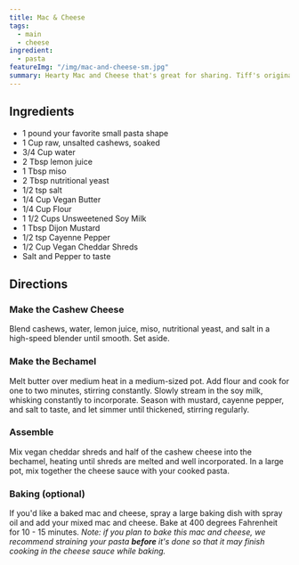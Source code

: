 ```yaml
---
title: Mac & Cheese
tags:
  - main
  - cheese
ingredient:
  - pasta
featureImg: "/img/mac-and-cheese-sm.jpg"
summary: Hearty Mac and Cheese that's great for sharing. Tiff's original recipe.
---
```


## Ingredients

- 1 pound your favorite small pasta shape
- 1 Cup raw, unsalted cashews, soaked
- 3/4 Cup water
- 2 Tbsp lemon juice
- 1 Tbsp miso
- 2 Tbsp nutritional yeast
- 1/2 tsp salt
- 1/4 Cup Vegan Butter
- 1/4 Cup Flour
- 1 1/2 Cups Unsweetened Soy Milk
- 1 Tbsp Dijon Mustard
- 1/2 tsp Cayenne Pepper
- 1/2 Cup Vegan Cheddar Shreds
- Salt and Pepper to taste

## Directions

### Make the Cashew Cheese

Blend cashews, water, lemon juice, miso, nutritional yeast, and salt in a high-speed blender until smooth. Set aside.

### Make the Bechamel

Melt butter over medium heat in a medium-sized pot. Add flour and cook for one to two minutes, stirring constantly. Slowly stream in the soy milk, whisking constantly to incorporate. Season with mustard, cayenne pepper, and salt to taste, and let simmer until thickened, stirring regularly.

### Assemble

Mix vegan cheddar shreds and half of the cashew cheese into the bechamel, heating until shreds are melted and well incorporated. In a large pot, mix together the cheese sauce with your cooked pasta.

### Baking (optional)

If you'd like a baked mac and cheese, spray a large baking dish with spray oil and add your mixed mac and cheese. Bake at 400 degrees Fahrenheit for 10 - 15 minutes. _Note: if you plan to bake this mac and cheese, we recommend straining your pasta **before** it's done so that it may finish cooking in the cheese sauce while baking._
